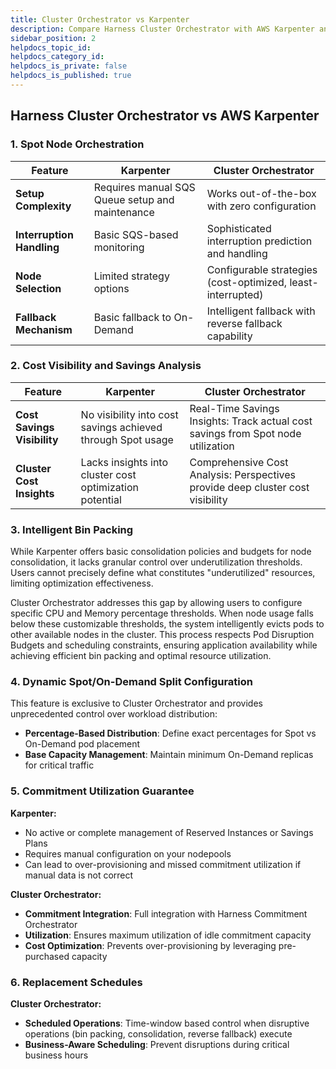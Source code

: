```yaml
---
title: Cluster Orchestrator vs Karpenter
description: Compare Harness Cluster Orchestrator with AWS Karpenter and discover unique advantages
sidebar_position: 2
helpdocs_topic_id: 
helpdocs_category_id: 
helpdocs_is_private: false
helpdocs_is_published: true
---
```


## Harness Cluster Orchestrator vs AWS Karpenter

### 1. Spot Node Orchestration

| Feature | Karpenter | Cluster Orchestrator |
|---------|-----------|---------------------|
| **Setup Complexity** | Requires manual SQS Queue setup and maintenance | Works out-of-the-box with zero configuration |
| **Interruption Handling** | Basic SQS-based monitoring | Sophisticated interruption prediction and handling |
| **Node Selection** | Limited strategy options | Configurable strategies (cost-optimized, least-interrupted) |
| **Fallback Mechanism** | Basic fallback to On-Demand | Intelligent fallback with reverse fallback capability |


### 2. Cost Visibility and Savings Analysis

| Feature | Karpenter | Cluster Orchestrator |
|---------|-----------|---------------------|
| **Cost Savings Visibility** | No visibility into cost savings achieved through Spot usage | Real-Time Savings Insights: Track actual cost savings from Spot node utilization |
| **Cluster Cost Insights** | Lacks insights into cluster cost optimization potential | Comprehensive Cost Analysis: Perspectives provide deep cluster cost visibility |

### 3. Intelligent Bin Packing

While Karpenter offers basic consolidation policies and budgets for node consolidation, it lacks granular control over underutilization thresholds. Users cannot precisely define what constitutes "underutilized" resources, limiting optimization effectiveness.

Cluster Orchestrator addresses this gap by allowing users to configure specific CPU and Memory percentage thresholds. When node usage falls below these customizable thresholds, the system intelligently evicts pods to other available nodes in the cluster. This process respects Pod Disruption Budgets and scheduling constraints, ensuring application availability while achieving efficient bin packing and optimal resource utilization.

### 4. Dynamic Spot/On-Demand Split Configuration

This feature is exclusive to Cluster Orchestrator and provides unprecedented control over workload distribution:

- **Percentage-Based Distribution**: Define exact percentages for Spot vs On-Demand pod placement
- **Base Capacity Management**: Maintain minimum On-Demand replicas for critical traffic

### 5. Commitment Utilization Guarantee

**Karpenter:**
- No active or complete management of Reserved Instances or Savings Plans
- Requires manual configuration on your nodepools
- Can lead to over-provisioning and missed commitment utilization if manual data is not correct

**Cluster Orchestrator:**
- **Commitment Integration**: Full integration with Harness Commitment Orchestrator
- **Utilization**: Ensures maximum utilization of idle commitment capacity
- **Cost Optimization**: Prevents over-provisioning by leveraging pre-purchased capacity

### 6. Replacement Schedules

**Cluster Orchestrator:**
- **Scheduled Operations**: Time-window based control when disruptive operations (bin packing, consolidation, reverse fallback) execute
- **Business-Aware Scheduling**: Prevent disruptions during critical business hours
